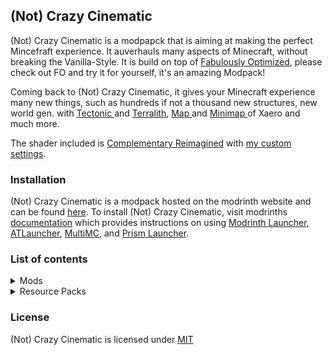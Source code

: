 ## (Not) Crazy Cinematic 

(Not) Crazy Cinematic is a modpapck that is aiming at making the perfect Mincefraft experience. It auverhauls many aspects of Minecraft, without breaking the Vanilla-Style. It is build on top of [Fabulously Optimized](https://modrinth.com/modpack/fabulously-optimized), please check out FO and try it for yourself, it's an amazing Modpack! 

Coming back to (Not) Crazy Cinematic, it gives your Minecraft experience many new things, such as hundreds if not a thousand new structures, new world gen. with [Tectonic ](https://modrinth.com/datapack/tectonic) and [Terralith](https://modrinth.com/datapack/terralith), [Map ](https://modrinth.com/mod/xaeros-world-map) and [Minimap ](https://modrinth.com/mod/xaeros-minimap) of Xaero and much more. 

The shader included is [Complementary Reimagined](https://modrinth.com/shader/complementary-reimagined) with [my custom settings](https://pastebin.com/BC0fzyYR).


### Installation
(Not) Crazy Cinematic is a modpack hosted on the modrinth website and can be found [here](https://modrinth.com/project/(not)-crazy-cinematic). To install (Not) Crazy Cinematic, visit modrinths [documentation](https://docs.modrinth.com/docs/modpacks/playing_modpacks/) which provides instructions on using [Modrinth Launcher](https://modrinth.com/app), [ATLauncher](https://atlauncher.com/about), [MultiMC](https://multimc.org/), and [Prism Launcher](https://prismlauncher.org/).

### List of contents
<details>
  <summary>Mods</summary>
  <ul>
	<li><a href="https://modrinth.com/mod/zV5r3pPn">3d-Skin-Layers</a></li>
	<li><a href="https://modrinth.com/mod/TWsbC6jW">Additional Structures</a></li>
	<li><a href="https://modrinth.com/mod/rYlnn25U">AdoraBuild: Structures</a></li>
	<li><a href="https://modrinth.com/mod/Gi02250Z">Almanac</a></li>
	<li><a href="https://modrinth.com/mod/fM515JnW">AmbientSounds</a></li>
	<li><a href="https://modrinth.com/mod/EsAfCjCV">AppleSkin</a></li>
	<li><a href="https://modrinth.com/mod/lhGA9TYQ">Architectury</a></li>
	<li><a href="https://modrinth.com/mod/temczoTQ">Auto HUD</a></li>
	<li><a href="https://modrinth.com/mod/N6n5dqoA">Axiom</a></li>
	<li><a href="https://modrinth.com/mod/g96Z4WVZ">BadOptimizations</a></li>
	<li><a href="https://modrinth.com/mod/Q2OqKxDG">Better Advancements</a></li>
	<li><a href="https://modrinth.com/mod/kqJFAPU9">Better Mount HUD</a></li>
	<li><a href="https://modrinth.com/mod/n6PXGAoM">Better Statistics Screen</a></li>
	<li><a href="https://modrinth.com/mod/G1s2WpNo">Better Third Person</a></li>
	<li><a href="https://modrinth.com/mod/dGVX5JbJ">Better village</a></li>
	<li><a href="https://modrinth.com/mod/8shC1gFX">BetterF3</a></li>
	<li><a href="https://modrinth.com/mod/m5T5xmUy">BetterGrassify</a></li>
	<li><a href="https://modrinth.com/mod/Lvv4SHrK">BetterThanMending</a></li>
	<li><a href="https://modrinth.com/mod/M08ruV16">Bobby</a></li>
	<li><a href="https://modrinth.com/mod/IwCkru1D">CICADA</a></li>
	<li><a href="https://modrinth.com/mod/rrwQMaWQ">Camera Utils</a></li>
	<li><a href="https://modrinth.com/mod/m0oRwcZx">CameraOverhaul</a></li>
	<li><a href="https://modrinth.com/mod/89Wsn8GD">Capes</a></li>
	<li><a href="https://modrinth.com/mod/jawg7zT1">Cave Dust</a></li>
	<li><a href="https://modrinth.com/mod/Wb5oqrBJ">Chat Heads</a></li>
	<li><a href="https://modrinth.com/mod/3azQ6p0W">Cherished Worlds</a></li>
	<li><a href="https://modrinth.com/mod/fgmhI8kH">ChoiceTheorem's Overhauled Village</a></li>
	<li><a href="https://modrinth.com/mod/9s6osm5g">Cloth Config v19</a></li>
	<li><a href="https://modrinth.com/mod/Wnxd13zP">Clumps</a></li>
	<li><a href="https://modrinth.com/mod/dQcfqGbl">Cobweb</a></li>
	<li><a href="https://modrinth.com/mod/e0M1UDsY">Collective</a></li>
	<li><a href="https://modrinth.com/mod/VSNURh3q">Concurrent Chunk Management Engine</a></li>
	<li><a href="https://modrinth.com/mod/ykSfIgTw">Connectible Chains</a></li>
	<li><a href="https://modrinth.com/mod/1IjD5062">Continuity</a></li>
	<li><a href="https://modrinth.com/mod/DOUdJVEm">Controlify</a></li>
	<li><a href="https://modrinth.com/mod/xv94TkTM">Controlling</a></li>
	<li><a href="https://modrinth.com/mod/OsZiaDHq">CreativeCore</a></li>
	<li><a href="https://modrinth.com/mod/cl223EMc">Cristel Lib</a></li>
	<li><a href="https://modrinth.com/mod/ETlrkaYF">Cubes Without Borders</a></li>
	<li><a href="https://modrinth.com/mod/GNxdLCoP">Cull Leaves</a></li>
	<li><a href="https://modrinth.com/mod/Dk6su9JN">Cut Through</a></li>
	<li><a href="https://modrinth.com/mod/QwxR6Gcd">Debugify</a></li>
	<li><a href="https://modrinth.com/mod/IKARgflD">Diagonal Fences</a></li>
	<li><a href="https://modrinth.com/mod/uCdwusMi">Distant Horizons</a></li>
	<li><a href="https://modrinth.com/mod/6FtRfnLg">Do a Barrel Roll</a></li>
	<li><a href="https://modrinth.com/mod/JrvR9OHr">Double Doors</a></li>
	<li><a href="https://modrinth.com/mod/tpehi7ww">Dungeons and Taverns</a></li>
	<li><a href="https://modrinth.com/mod/smUP7V3r">Durability Tooltip</a></li>
	<li><a href="https://modrinth.com/mod/LQ3K71Q1">Dynamic FPS</a></li>
	<li><a href="https://modrinth.com/mod/OZBR5JT5">Easy Anvils</a></li>
	<li><a href="https://modrinth.com/mod/9hx3AbJM">Easy Magic</a></li>
	<li><a href="https://modrinth.com/mod/gA5euN8S">Easy Shulker Boxes</a></li>
	<li><a href="https://modrinth.com/mod/UVtY3ZAC">EnchantmentDescriptions</a></li>
	<li><a href="https://modrinth.com/mod/eTy17BBS">Enhanced Attack Indicator</a></li>
	<li><a href="https://modrinth.com/mod/KjL0jE2w">EnhancedVisuals</a></li>
	<li><a href="https://modrinth.com/mod/4I1XuqiY">Entity Model Features</a></li>
	<li><a href="https://modrinth.com/mod/PojJJn6T">Entity Pin Cushions</a></li>
	<li><a href="https://modrinth.com/mod/BVzZfTc1">Entity Texture Features</a></li>
	<li><a href="https://modrinth.com/mod/NNAgCjsB">EntityCulling</a></li>
	<li><a href="https://modrinth.com/mod/4H6sumDB">Euphoria Patcher</a></li>
	<li><a href="https://modrinth.com/mod/pcGnjJ39">Explorations</a></li>
	<li><a href="https://modrinth.com/mod/RV1qfVQ8">Explorer's Compass</a></li>
	<li><a href="https://modrinth.com/mod/HSfsxuTo">Explorify</a></li>
	<li><a href="https://modrinth.com/mod/P7dR8mSH">Fabric API</a></li>
	<li><a href="https://modrinth.com/mod/Ha28R6CL">Fabric Language Kotlin</a></li>
	<li><a href="https://modrinth.com/mod/3qsfQtE9">Fabrishot</a></li>
	<li><a href="https://modrinth.com/mod/WhbRG4iK">Falling Leaves</a></li>
	<li><a href="https://modrinth.com/mod/Fb4jn8m6">FallingTree</a></li>
	<li><a href="https://modrinth.com/mod/9mtu0sUO">Fast IP Ping</a></li>
	<li><a href="https://modrinth.com/mod/x1hIzbuY">FastQuit</a></li>
	<li><a href="https://modrinth.com/mod/uXXizFIs">FerriteCore</a></li>
	<li><a href="https://modrinth.com/mod/H5XMjpHi">FirstPerson</a></li>
	<li><a href="https://modrinth.com/mod/4das1Fjq">Flashback</a></li>
	<li><a href="https://modrinth.com/mod/ohNO6lps">Forge Config API Port</a></li>
	<li><a href="https://modrinth.com/mod/POQ2i9zu">Friends&amp;Foes</a></li>
	<li><a href="https://modrinth.com/mod/hYykXjDp">Fzzy Config</a></li>
	<li><a href="https://modrinth.com/mod/tEcWzCZz">Held Item Info</a></li>
	<li><a href="https://modrinth.com/mod/Rm4OOdHd">Hide Experimental Warning</a></li>
	<li><a href="https://modrinth.com/mod/Vz96hXMh">Highlight</a></li>
	<li><a href="https://modrinth.com/mod/5ZwdcRci">ImmediatelyFast</a></li>
	<li><a href="https://modrinth.com/mod/9wv7LuMc">ImmersiveUI</a></li>
	<li><a href="https://modrinth.com/mod/REfW2AEX">InvMove</a></li>
	<li><a href="https://modrinth.com/mod/XYnKrsxH">Inventory Particles</a></li>
	<li><a href="https://modrinth.com/mod/YL57xq9U">Iris</a></li>
	<li><a href="https://modrinth.com/mod/nvQzSEkH">Jade</a></li>
	<li><a href="https://modrinth.com/mod/IYY9Siz8">JamLib</a></li>
	<li><a href="https://modrinth.com/mod/V6LLU8Gf">Katters Structures</a></li>
	<li><a href="https://modrinth.com/mod/iaH7LvLy">KeybindsPurger</a></li>
	<li><a href="https://modrinth.com/mod/J81TRJWm">Konkrete</a></li>
	<li><a href="https://modrinth.com/mod/2ecVyZ49">Ksyxis</a></li>
	<li><a href="https://modrinth.com/mod/yBW8D80W">LambDynamicLights</a></li>
	<li><a href="https://modrinth.com/mod/uLbm7CG6">Language Reload</a></li>
	<li><a href="https://modrinth.com/mod/vE2FN5qn">Let Me Despawn</a></li>
	<li><a href="https://modrinth.com/mod/DOB2l4oJ">Library ferret</a></li>
	<li><a href="https://modrinth.com/mod/gvQqBUqZ">Lithium</a></li>
	<li><a href="https://modrinth.com/mod/XaDC71GB">Lithostitched</a></li>
	<li><a href="https://modrinth.com/mod/SNVQ2c0g">M.R.U</a></li>
	<li><a href="https://modrinth.com/mod/x9BrsVME">MacOS Input Fixes</a></li>
	<li><a href="https://modrinth.com/mod/qJDfP7WN">Main Menu Credits</a></li>
	<li><a href="https://modrinth.com/mod/gPCdW0Wr">Make Bubbles Pop</a></li>
	<li><a href="https://modrinth.com/mod/CVT4pFB2">Melody</a></li>
	<li><a href="https://modrinth.com/mod/codAaoxh">MidnightLib</a></li>
	<li><a href="https://modrinth.com/mod/mOgUt4GM">Mod Menu</a></li>
	<li><a href="https://modrinth.com/mod/QdG47OkI">Model Gap Fix</a></li>
	<li><a href="https://modrinth.com/mod/r4PuRGfV">Moog's End Structures</a></li>
	<li><a href="https://modrinth.com/mod/1oUDhxuy">Moog's Structure Lib</a></li>
	<li><a href="https://modrinth.com/mod/nGUXvjTa">MoogsNetherStructures</a></li>
	<li><a href="https://modrinth.com/mod/RJCLIx7k">MoogsSoaringStructures</a></li>
	<li><a href="https://modrinth.com/mod/UNanzCXS">MoogsTemplesReimagined</a></li>
	<li><a href="https://modrinth.com/mod/OQAgZMH1">MoogsVoyagerStructures</a></li>
	<li><a href="https://modrinth.com/mod/8qkXwOnk">More Chat History</a></li>
	<li><a href="https://modrinth.com/mod/51shyZVL">More Culling</a></li>
	<li><a href="https://modrinth.com/mod/aC3cM3Vq">Mouse Tweaks</a></li>
	<li><a href="https://modrinth.com/mod/qQyHxfxd">No Chat Reports</a></li>
	<li><a href="https://modrinth.com/mod/6xKUDQcB">No Resource Pack Warnings</a></li>
	<li><a href="https://modrinth.com/mod/yM94ont6">Not Enough Crashes</a></li>
	<li><a href="https://modrinth.com/mod/MPCX6s5C">NotEnoughAnimations</a></li>
	<li><a href="https://modrinth.com/mod/RH2KUdKJ">OctoLib</a></li>
	<li><a href="https://modrinth.com/mod/JuksLGBQ">OptiGUI</a></li>
	<li><a href="https://modrinth.com/mod/DWuwk8aA">Optiboxes</a></li>
	<li><a href="https://modrinth.com/mod/pJogNFap">Paginated Advancements</a></li>
	<li><a href="https://modrinth.com/mod/nrikgvxm">Particle Rain</a></li>
	<li><a href="https://modrinth.com/mod/pYFUU6cq">Particular Reforged</a></li>
	<li><a href="https://modrinth.com/mod/P8STLvzB">Perception</a></li>
	<li><a href="https://modrinth.com/mod/KdJhOYVV">Philip`s Ruins</a></li>
	<li><a href="https://modrinth.com/mod/ZX66K16c">Pick Up Notifier</a></li>
	<li><a href="https://modrinth.com/mod/rcTfTZr3">Presence Footsteps</a></li>
	<li><a href="https://modrinth.com/mod/aaRl8GiW">PrickleMC</a></li>
	<li><a href="https://modrinth.com/mod/3IuO68q1">Puzzle</a></li>
	<li><a href="https://modrinth.com/mod/QAGBst4M">Puzzles Lib</a></li>
	<li><a href="https://modrinth.com/mod/r3VgI4QN">Reacharound</a></li>
	<li><a href="https://modrinth.com/mod/Bh37bMuy">Reese's Sodium Options</a></li>
	<li><a href="https://modrinth.com/mod/ZP7xHXtw">Remove Reloading Screen</a></li>
	<li><a href="https://modrinth.com/mod/muf0XoRe">Repurposed Structures</a></li>
	<li><a href="https://modrinth.com/mod/G1hIVOrD">Resourceful Lib</a></li>
	<li><a href="https://modrinth.com/mod/Cnejf5xM">Right Click Harvest</a></li>
	<li><a href="https://modrinth.com/mod/fuuu3xnx">Searchables</a></li>
	<li><a href="https://modrinth.com/mod/2M01OLQq">Shulker Box Tooltip</a></li>
	<li><a href="https://modrinth.com/mod/aTaCgKLW">Silk (All modules)</a></li>
	<li><a href="https://modrinth.com/mod/9eGKb6K1">Simple Voice Chat</a></li>
	<li><a href="https://modrinth.com/mod/CllP7wW0">Smooth Scroll</a></li>
	<li><a href="https://modrinth.com/mod/XVnUIUAQ">Snow Under Trees</a></li>
	<li><a href="https://modrinth.com/mod/AANobbMI">Sodium</a></li>
	<li><a href="https://modrinth.com/mod/PtjYWJkn">Sodium Extra</a></li>
	<li><a href="https://modrinth.com/mod/EIa1eiMm">Sodium Shadowy Path Blocks</a></li>
	<li><a href="https://modrinth.com/mod/d6MhxwRo">Soul Fire'd</a></li>
	<li><a href="https://modrinth.com/mod/qyVF9oeo">Sound Physics Remastered</a></li>
	<li><a href="https://modrinth.com/mod/ZouiUX7t">Sounds</a></li>
	<li><a href="https://modrinth.com/mod/qwvI41y9">SparseStructures</a></li>
	<li><a href="https://modrinth.com/mod/zrzYrlm0">Spawn Animations</a></li>
	<li><a href="https://modrinth.com/mod/6L3ydNi8">Starter Kit</a></li>
	<li><a href="https://modrinth.com/mod/x02cBj9Y">Status Effect Bars</a></li>
	<li><a href="https://modrinth.com/mod/aKCwCJlY">Structory</a></li>
	<li><a href="https://modrinth.com/mod/4q8UOK1d">Subtle Effects</a></li>
	<li><a href="https://modrinth.com/mod/LN9BxssP">SuperMartijn642's Config Library</a></li>
	<li><a href="https://modrinth.com/mod/Eldc1g37">TCDCommons API</a></li>
	<li><a href="https://modrinth.com/mod/lWDHr9jE">Tectonic</a></li>
	<li><a href="https://modrinth.com/mod/8oi3bsk5">Terralith</a></li>
	<li><a href="https://modrinth.com/mod/zTOq9jEI">Torch hit!</a></li>
	<li><a href="https://modrinth.com/mod/DjLobEOy">Towns and Towers</a></li>
	<li><a href="https://modrinth.com/mod/OhduvhIc">Veinminer</a></li>
	<li><a href="https://modrinth.com/mod/gqRXDo8B">Villager Names</a></li>
	<li><a href="https://modrinth.com/mod/kfqD1JRw">Visual Workbench</a></li>
	<li><a href="https://modrinth.com/mod/rI0hvYcd">Visuality</a></li>
	<li><a href="https://modrinth.com/mod/dlNu0RQY">Wakes</a></li>
	<li><a href="https://modrinth.com/mod/1bokaNcj">Xaero's Minimap</a></li>
	<li><a href="https://modrinth.com/mod/NcUtCpym">Xaero's World Map</a></li>
	<li><a href="https://modrinth.com/mod/qi1sj2da">YDM's Weapon Master</a></li>
	<li><a href="https://modrinth.com/mod/1eAoo2KR">YetAnotherConfigLib</a></li>
	<li><a href="https://modrinth.com/mod/w7ThoJFB">Zoomify</a></li>
  </ul>
</details>
<details>
  <summary>Resource Packs</summary>
  <ul>
    <li><a href="https://modrinth.com/resourcepack/angels-weather">Angel's Weather</a></li>
    <li><a href="https://modrinth.com/resourcepack/animated-items">Animated Items</a></li>
    <li><a href="https://modrinth.com/resourcepack/better-busy-leaves">Dronko's Better Bushy Leaves</a></li>
    <li><a href="https://modrinth.com/resourcepack/chat-reporting-helper">Chat Reporting Helper</a></li>
    <li><a href="https://modrinth.com/resourcepack/3d-crops">3D Crops</a></li>
    <li><a href="https://modrinth.com/resourcepack/fresh-animations">Fresh Animations</a></li>
    <li><a href="https://modrinth.com/resourcepack/fresh-animations-extensions">Fresh Animations Extentions</a></li>
    <li><a href="https://modrinth.com/resourcepack/tras-fresh-player">Fresh Player Animations</a></li>
    <li><a href="https://modrinth.com/resourcepack/low-on-fire">Low On Fire</a></li>
    <li><a href="https://modrinth.com/resourcepack/os-colorful-grasses">O's Colerful Grasses</a></li>
    <li><a href="https://modrinth.com/resourcepack/theones-eating-animation-pack">Theones Eating Animations</a></li>
    <li><a href="https://modrinth.com/resourcepack/vanilla-mashup-pbr">Vanilla Mashup</a></li>
  </ul>
</details>

### License
(Not) Crazy Cinematic is licensed under [MIT](LICENSE.md)
